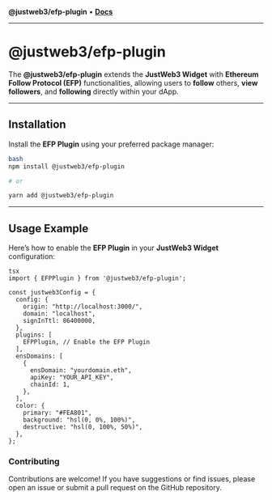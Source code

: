 **@justweb3/efp-plugin** • [**Docs**](globals.md)

***

# @justweb3/efp-plugin

The **@justweb3/efp-plugin** extends the **JustWeb3 Widget** with **Ethereum Follow Protocol (EFP)** functionalities, allowing users to **follow** others, **view followers**, and **following** directly within your dApp.

---

## Installation

Install the **EFP Plugin** using your preferred package manager:

```bash
bash
npm install @justweb3/efp-plugin

# or

yarn add @justweb3/efp-plugin
```

---

## Usage Example

Here’s how to enable the **EFP Plugin** in your **JustWeb3 Widget** configuration:

```tsx
tsx
import { EFPPlugin } from '@justweb3/efp-plugin';

const justweb3Config = {
  config: {
    origin: "http://localhost:3000/",
    domain: "localhost",
    signInTtl: 86400000,
  },
  plugins: [
    EFPPlugin, // Enable the EFP Plugin
  ],
  ensDomains: [
    {
      ensDomain: "yourdomain.eth",
      apiKey: "YOUR_API_KEY",
      chainId: 1,
    },
  ],
  color: {
    primary: "#FEA801",
    background: "hsl(0, 0%, 100%)",
    destructive: "hsl(0, 100%, 50%)",
  },
};

```

### Contributing
Contributions are welcome! If you have suggestions or find issues, please open an issue or submit a pull request on the GitHub repository.
